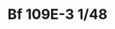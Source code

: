 ---
title: "Bf 109E-3  1/48"
price: 3000 
desc: "PROFIPACK, Bf 109E-3  1/48, razmera: 1/48"
img_path: "/assets/img/8262.jpg"
brand: EDUARD
available: false
special_offer: false
new: false
soon: false
cat: "Plasticne-Makete"
subcat: "PM-EDUARD"
subsubcat: ""
sifra: "8262"
---
